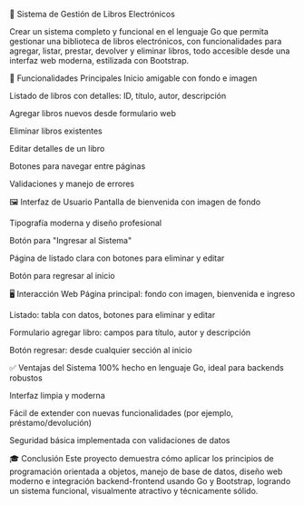 📘 Sistema de Gestión de Libros Electrónicos

Crear un sistema completo y funcional en el lenguaje Go que permita gestionar una biblioteca de libros electrónicos, con funcionalidades para agregar, listar, prestar, devolver y eliminar libros, todo accesible desde una interfaz web moderna, estilizada con Bootstrap.

📑 Funcionalidades Principales
Inicio amigable con fondo e imagen

Listado de libros con detalles: ID, título, autor, descripción

Agregar libros nuevos desde formulario web

Eliminar libros existentes

Editar detalles de un libro

Botones para navegar entre páginas

Validaciones y manejo de errores

🖼️ Interfaz de Usuario
Pantalla de bienvenida con imagen de fondo

Tipografía moderna y diseño profesional

Botón para "Ingresar al Sistema"

Página de listado clara con botones para eliminar y editar

Botón para regresar al inicio

🖥️ Interacción Web
Página principal: fondo con imagen, bienvenida e ingreso

Listado: tabla con datos, botones para eliminar y editar

Formulario agregar libro: campos para título, autor y descripción

Botón regresar: desde cualquier sección al inicio

✅ Ventajas del Sistema
100% hecho en lenguaje Go, ideal para backends robustos

Interfaz limpia y moderna

Fácil de extender con nuevas funcionalidades (por ejemplo, préstamo/devolución)

Seguridad básica implementada con validaciones de datos

🎓 Conclusión
Este proyecto demuestra cómo aplicar los principios de programación orientada a objetos, manejo de base de datos, diseño web moderno e integración backend-frontend usando Go y Bootstrap, logrando un sistema funcional, visualmente atractivo y técnicamente sólido.

